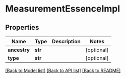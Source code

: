 # MeasurementEssenceImpl

## Properties
Name | Type | Description | Notes
------------ | ------------- | ------------- | -------------
**ancestry** | **str** |  | [optional] 
**type** | **str** |  | [optional] 

[[Back to Model list]](../README.md#documentation-for-models) [[Back to API list]](../README.md#documentation-for-api-endpoints) [[Back to README]](../README.md)


